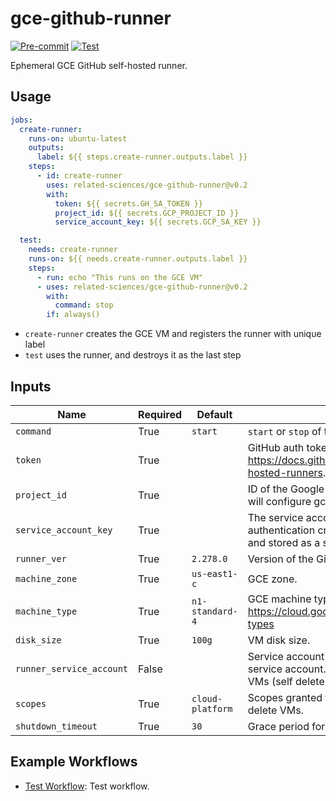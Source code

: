 # gce-github-runner
[![Pre-commit](https://github.com/related-sciences/gce-github-runner/actions/workflows/pre_commit.yml/badge.svg?branch=main)](https://github.com/related-sciences/gce-github-runner/actions/workflows/pre_commit.yml)
[![Test](https://github.com/related-sciences/gce-github-runner/actions/workflows/test.yml/badge.svg?branch=main)](https://github.com/related-sciences/gce-github-runner/actions/workflows/test.yml)

Ephemeral GCE GitHub self-hosted runner.

## Usage

```yaml
jobs:
  create-runner:
    runs-on: ubuntu-latest
    outputs:
      label: ${{ steps.create-runner.outputs.label }}
    steps:
      - id: create-runner
        uses: related-sciences/gce-github-runner@v0.2
        with:
          token: ${{ secrets.GH_SA_TOKEN }}
          project_id: ${{ secrets.GCP_PROJECT_ID }}
          service_account_key: ${{ secrets.GCP_SA_KEY }}

  test:
    needs: create-runner
    runs-on: ${{ needs.create-runner.outputs.label }}
    steps:
      - run: echo "This runs on the GCE VM"
      - uses: related-sciences/gce-github-runner@v0.2
        with:
          command: stop
        if: always()
```

 * `create-runner` creates the GCE VM and registers the runner with unique label
 * `test` uses the runner, and destroys it as the last step

## Inputs

| Name | Required | Default | Description |
| ---- | -------- | ------- | ----------- |
| `command` | True | `start` | `start` or `stop` of the runner. |
| `token` | True |  | GitHub auth token, needs `repo`/`public_repo` scope: https://docs.github.com/en/rest/reference/actions#self-hosted-runners. |
| `project_id` | True |  | ID of the Google Cloud Platform project. If provided, this will configure gcloud to use this project ID. |
| `service_account_key` | True |  | The service account key which will be used for authentication credentials. This key should be created and stored as a secret. Should be JSON key. |
| `runner_ver` | True | `2.278.0` | Version of the GitHub Runner. |
| `machine_zone` | True | `us-east1-c` | GCE zone. |
| `machine_type` | True | `n1-standard-4` | GCE machine type: https://cloud.google.com/compute/docs/machine-types |
| `disk_size` | True | `100g` | VM disk size. |
| `runner_service_account` | False |  | Service account of the VM, defaults to default compute service account. Should have the permission to delete VMs (self delete). |
| `scopes` | True | `cloud-platform` | Scopes granted to the VM, should include rights to delete VMs. |
| `shutdown_timeout` | True | `30` | Grace period for the `stop` command, in seconds. |

## Example Workflows

* [Test Workflow](./.github/workflows/test.yml): Test workflow.
